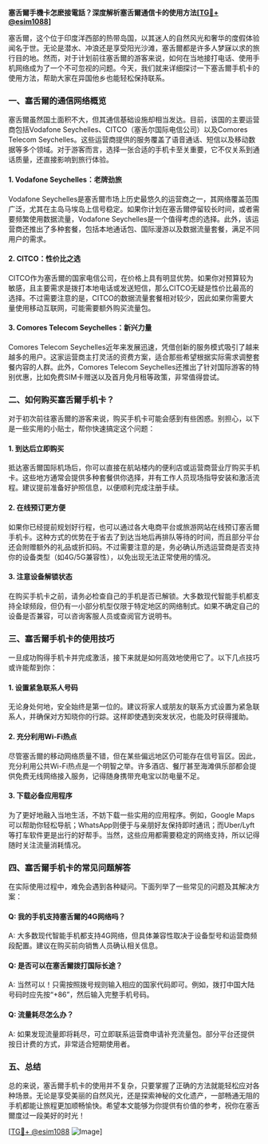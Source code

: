 **塞舌爾手機卡怎麽接電話？深度解析塞舌爾通信卡的使用方法[[TG💪+ @esim1088](https://t.me/s/esim1088)]**

塞舌爾，这个位于印度洋西部的热带岛国，以其迷人的自然风光和奢华的度假体验闻名于世。无论是潜水、冲浪还是享受阳光沙滩，塞舌爾都是许多人梦寐以求的旅行目的地。然而，对于计划前往塞舌爾的游客来说，如何在当地接打电话、使用手机网络成为了一个不可忽视的问题。今天，我们就来详细探讨一下塞舌爾手机卡的使用方法，帮助大家在异国他乡也能轻松保持联系。

### 一、塞舌爾的通信网络概览

塞舌爾虽然国土面积不大，但其通信基础设施却相当发达。目前，该国的主要运营商包括Vodafone Seychelles、CITCO（塞舌尔国际电信公司）以及Comores Telecom Seychelles。这些运营商提供的服务覆盖了语音通话、短信以及移动数据等多个领域。对于游客而言，选择一张合适的手机卡至关重要，它不仅关系到通话质量，还直接影响到旅行体验。

#### 1. Vodafone Seychelles：老牌劲旅
Vodafone Seychelles是塞舌爾市场上历史最悠久的运营商之一，其网络覆盖范围广泛，尤其在主岛马埃岛上信号稳定。如果你计划在塞舌爾停留较长时间，或者需要频繁使用数据流量，Vodafone Seychelles是一个值得考虑的选择。此外，该运营商还推出了多种套餐，包括本地通话包、国际漫游以及数据流量套餐，满足不同用户的需求。

#### 2. CITCO：性价比之选
CITCO作为塞舌爾的国家电信公司，在价格上具有明显优势。如果你对预算较为敏感，且主要需求是拨打本地电话或发送短信，那么CITCO无疑是性价比最高的选择。不过需要注意的是，CITCO的数据流量套餐相对较少，因此如果你需要大量使用移动互联网，可能需要额外购买流量包。

#### 3. Comores Telecom Seychelles：新兴力量
Comores Telecom Seychelles近年来发展迅速，凭借创新的服务模式吸引了越来越多的用户。这家运营商主打灵活的资费方案，适合那些希望根据实际需求调整套餐内容的人群。此外，Comores Telecom Seychelles还推出了针对国际游客的特别优惠，比如免费SIM卡赠送以及首月免月租等政策，非常值得尝试。

### 二、如何购买塞舌爾手机卡？

对于初次前往塞舌爾的游客来说，购买手机卡可能会感到有些困惑。别担心，以下是一些实用的小贴士，帮你快速搞定这个问题：

#### 1. 到达后立即购买
抵达塞舌爾国际机场后，你可以直接在航站楼内的便利店或运营商营业厅购买手机卡。这些地方通常会提供多种套餐供你选择，并有工作人员现场指导安装和激活流程。建议提前准备好护照信息，以便顺利完成注册手续。

#### 2. 在线预订更方便
如果你已经提前规划好行程，也可以通过各大电商平台或旅游网站在线预订塞舌爾手机卡。这种方式的优势在于省去了到达当地后再排队等待的时间，而且部分平台还会附赠额外的礼品或折扣码。不过需要注意的是，务必确认所选运营商是否支持你的设备类型（如4G/5G兼容性），以免出现无法正常使用的情况。

#### 3. 注意设备解锁状态
在购买手机卡之前，请务必检查自己的手机是否已解锁。大多数现代智能手机都支持全球频段，但仍有一小部分机型仅限于特定地区的网络制式。如果不确定自己的设备是否兼容，可以咨询客服人员或查阅官方说明书。

### 三、塞舌爾手机卡的使用技巧

一旦成功购得手机卡并完成激活，接下来就是如何高效地使用它了。以下几点技巧或许能帮到你：

#### 1. 设置紧急联系人号码
无论身处何地，安全始终是第一位的。建议将家人或朋友的联系方式设置为紧急联系人，并确保对方知晓你的行踪。这样即使遇到突发状况，也能及时获得援助。

#### 2. 充分利用Wi-Fi热点
尽管塞舌爾的移动网络质量不错，但在某些偏远地区仍可能存在信号盲区。因此，充分利用公共Wi-Fi热点是一个明智之举。许多酒店、餐厅甚至海滩俱乐部都会提供免费无线网络接入服务，记得随身携带充电宝以防电量不足。

#### 3. 下载必备应用程序
为了更好地融入当地生活，不妨下载一些实用的应用程序。例如，Google Maps可以帮助你轻松导航；WhatsApp则便于与亲朋好友保持即时通讯；而Uber/Lyft等打车软件更是出行的好帮手。当然，这些应用都需要稳定的网络支持，所以记得随时关注流量消耗情况。

### 四、塞舌爾手机卡的常见问题解答

在实际使用过程中，难免会遇到各种疑问。下面列举了一些常见的问题及其解决方案：

#### Q: 我的手机支持塞舌爾的4G网络吗？
A: 大多数现代智能手机都支持4G网络，但具体兼容性取决于设备型号和运营商频段配置。建议在购买前向销售人员确认相关信息。

#### Q: 是否可以在塞舌爾拨打国际长途？
A: 当然可以！只需按照拨号规则输入相应的国家代码即可。例如，拨打中国大陆号码时应先按“+86”，然后输入完整手机号码。

#### Q: 流量耗尽怎么办？
A: 如果发现流量即将耗尽，可立即联系运营商申请补充流量包。部分平台还提供按日计费的方式，非常适合短期使用者。

### 五、总结

总的来说，塞舌爾手机卡的使用并不复杂，只要掌握了正确的方法就能轻松应对各种场景。无论是享受美丽的自然风光，还是探索神秘的文化遗产，一部畅通无阻的手机都能让旅程更加顺畅愉快。希望本文能够为你提供有价值的参考，祝你在塞舌爾度过一段美好的时光！

[[TG💪+ @esim1088](https://t.me/s/esim1088) ![Image](https://i.postimg.cc/4NQfJmqS/Snipaste-2025-05-13-00-14-12.png)]